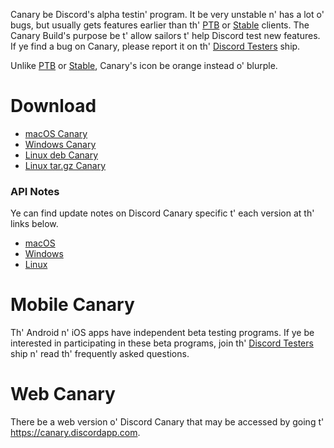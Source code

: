 <!-- TITLE: [EN-PT] Discord Canary -->

Canary be Discord's alpha testin' program. It be very unstable n' has a lot o' bugs, but usually gets features earlier than th' [PTB](/ptb) or [Stable](/stable) clients. The Canary Build's purpose be t' allow sailors t' help Discord test new features. If ye find a bug on Canary, please report it on th' [Discord Testers](http://discord.gg/discord-testers) ship.

Unlike [PTB](/en-pt/ptb) or [Stable](/en-pt/stable), Canary's icon be orange instead o' blurple.

# Download
* [macOS Canary](https://discordapp.com/api/download/canary?platform=osx)
* [Windows Canary](https://discordapp.com/api/download/canary?platform=win)
* [Linux deb Canary](https://discordapp.com/api/download/canary?platform=linux&format=deb)
* [Linux tar.gz Canary](https://discordapp.com/api/download/canary?platform=linux&format=tar.gz)
### API Notes
Ye can find update notes on Discord Canary specific t' each version at th' links below.
* [macOS](https://discordapp.com/api/canary/updates?platform=osx)
* [Windows](https://discordapp.com/api/canary/updates?platform=win)
* [Linux](https://discordapp.com/api/canary/updates?platform=linux)
# Mobile Canary
Th' Android n' iOS apps have independent beta testing programs. If ye be interested in participating in these beta programs, join th' [Discord Testers](http://discord.gg/discord-testers) ship n' read th' frequently asked questions.

# Web Canary
There be a web version o' Discord Canary that may be accessed by going t' https://canary.discordapp.com.